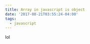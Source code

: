 ```yaml
---
title: Array in javascript is object
date: '2017-08-21T03:55:24-04:00'
tags:
  - javascript
---
```


lol
